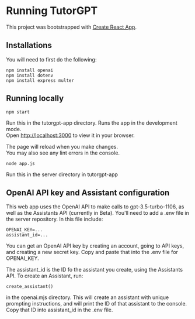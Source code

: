 # Running TutorGPT

This project was bootstrapped with [Create React App](https://github.com/facebook/create-react-app).

## Installations

You will need to first do the following:
```
npm install openai
npm install dotenv
npm install express multer
```

## Running locally
```
npm start
```
Run this in the tutorgpt-app directory. Runs the app in the development mode.\
Open [http://localhost:3000](http://localhost:3000) to view it in your browser.

The page will reload when you make changes.\
You may also see any lint errors in the console.

```
node app.js
```
Run this in the server directory in tutorgpt-app


## OpenAI API key and Assistant configuration
This web app uses the OpenAI API to make calls to gpt-3.5-turbo-1106, as well as the Assistants API (currently in Beta). 
You'll need to add a .env file in the server repository. In this file include:
```
OPENAI_KEY=...
assistant_id=...
```
You can get an OpenAI API key by creating an account, going to API keys, and creating a new secret key. Copy and paste that into the .env file for OPENAI_KEY.

The assistant_id is the ID fo the assistant you create, using the Assistants API. To create an Assistant, run:
```
create_assistant()
```
in the openai.mjs directory. This will create an assistant with unique prompting instructions, and will print the ID of that assistant to the console. Copy that ID into assistant_id in the .env file.
